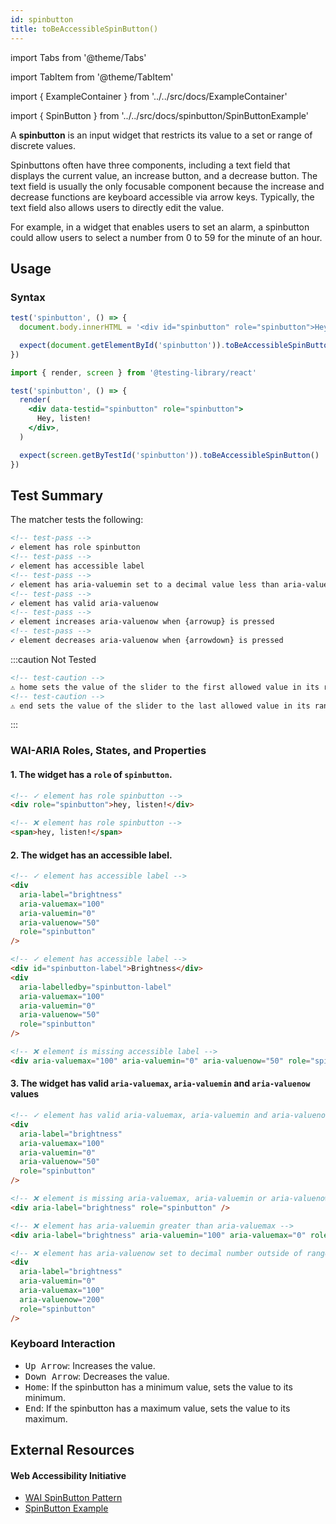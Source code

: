 ```yaml
---
id: spinbutton
title: toBeAccessibleSpinButton()
---
```


import Tabs from '@theme/Tabs'

import TabItem from '@theme/TabItem'

import { ExampleContainer } from '../../src/docs/ExampleContainer'

import { SpinButton } from '../../src/docs/spinbutton/SpinButtonExample'

<div className="intro-text">A <strong>spinbutton</strong> is an input widget that restricts its value to a set or range of discrete values.</div>

Spinbuttons often have three components, including a text field that displays the current value, an increase button, and a decrease button. The text field is usually the only focusable component because the increase and decrease functions are keyboard accessible via arrow keys. Typically, the text field also allows users to directly edit the value.

For example, in a widget that enables users to set an alarm, a spinbutton could allow users to select a number from 0 to 59 for the minute of an hour.

<ExampleContainer>
<SpinButton />
</ExampleContainer>

## Usage

### Syntax

<Tabs>
<TabItem label="Vanilla JS" value="js">

```js
test('spinbutton', () => {
  document.body.innerHTML = '<div id="spinbutton" role="spinbutton">Hey, listen!</div>'

  expect(document.getElementById('spinbutton')).toBeAccessibleSpinButton()
})
```

</TabItem>
<TabItem default label="React + Testing Library" value="rtl">

```jsx
import { render, screen } from '@testing-library/react'

test('spinbutton', () => {
  render(
    <div data-testid="spinbutton" role="spinbutton">
      Hey, listen!
    </div>,
  )

  expect(screen.getByTestId('spinbutton')).toBeAccessibleSpinButton()
})
```

</TabItem>
</Tabs>

## Test Summary

The matcher tests the following:

```html
<!-- test-pass -->
✓ element has role spinbutton
<!-- test-pass -->
✓ element has accessible label
<!-- test-pass -->
✓ element has aria-valuemin set to a decimal value less than aria-valuemax
<!-- test-pass -->
✓ element has valid aria-valuenow
<!-- test-pass -->
✓ element increases aria-valuenow when {arrowup} is pressed
<!-- test-pass -->
✓ element decreases aria-valuenow when {arrowdown} is pressed
```

:::caution Not Tested

```html
<!-- test-caution -->
⚠️ home sets the value of the slider to the first allowed value in its range
<!-- test-caution -->
⚠️ end sets the value of the slider to the last allowed value in its range
```

:::

### WAI-ARIA Roles, States, and Properties

#### 1. The widget has a `role` of `spinbutton`.

```html
<!-- ✓ element has role spinbutton -->
<div role="spinbutton">hey, listen!</div>

<!-- ❌ element has role spinbutton -->
<span>hey, listen!</span>
```

#### 2. The widget has an accessible label.

```html
<!-- ✓ element has accessible label -->
<div
  aria-label="brightness"
  aria-valuemax="100"
  aria-valuemin="0"
  aria-valuenow="50"
  role="spinbutton"
/>

<!-- ✓ element has accessible label -->
<div id="spinbutton-label">Brightness</div>
<div
  aria-labelledby="spinbutton-label"
  aria-valuemax="100"
  aria-valuemin="0"
  aria-valuenow="50"
  role="spinbutton"
/>

<!-- ❌ element is missing accessible label -->
<div aria-valuemax="100" aria-valuemin="0" aria-valuenow="50" role="spinbutton" />
```

#### 3. The widget has valid `aria-valuemax`, `aria-valuemin` and `aria-valuenow` values

```html
<!-- ✓ element has valid aria-valuemax, aria-valuemin and aria-valuenow -->
<div
  aria-label="brightness"
  aria-valuemax="100"
  aria-valuemin="0"
  aria-valuenow="50"
  role="spinbutton"
/>

<!-- ❌ element is missing aria-valuemax, aria-valuemin or aria-valuenow properties -->
<div aria-label="brightness" role="spinbutton" />

<!-- ❌ element has aria-valuemin greater than aria-valuemax -->
<div aria-label="brightness" aria-valuemin="100" aria-valuemax="0" role="spinbutton" />

<!-- ❌ element has aria-valuenow set to decimal number outside of range -->
<div
  aria-label="brightness"
  aria-valuemin="0"
  aria-valuemax="100"
  aria-valuenow="200"
  role="spinbutton"
/>
```

### Keyboard Interaction

- <kbd>Up Arrow</kbd>: Increases the value.
- <kbd>Down Arrow</kbd>: Decreases the value.
- <kbd>Home</kbd>: If the spinbutton has a minimum value, sets the value to its minimum.
- <kbd>End</kbd>: If the spinbutton has a maximum value, sets the value to its maximum.

## External Resources

#### Web Accessibility Initiative

- [WAI SpinButton Pattern](https://www.w3.org/WAI/ARIA/apg/patterns/spinbutton/)
- [SpinButton Example](https://www.w3.org/WAI/ARIA/apg/example-index/spinbutton/spinbutton.html)
